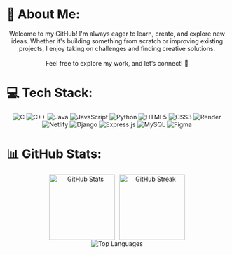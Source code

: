 # 💫 About Me:
<div align="center">
Welcome to my GitHub! I'm always eager to learn, create, and explore new ideas. Whether it's building something from scratch or improving existing projects, I enjoy taking on challenges and finding creative solutions.<br><br>Feel free to explore my work, and let’s connect! 🚀
</div>

# 💻 Tech Stack:
<div align="center">
<img src="https://img.shields.io/badge/c-%2300599C.svg?style=for-the-badge&logo=c&logoColor=white" alt="C"> 
<img src="https://img.shields.io/badge/c++-%2300599C.svg?style=for-the-badge&logo=c%2B%2B&logoColor=white" alt="C++"> 
<img src="https://img.shields.io/badge/java-%23ED8B00.svg?style=for-the-badge&logo=openjdk&logoColor=white" alt="Java"> 
<img src="https://img.shields.io/badge/javascript-%23323330.svg?style=for-the-badge&logo=javascript&logoColor=%23F7DF1E" alt="JavaScript"> 
<img src="https://img.shields.io/badge/python-3670A0?style=for-the-badge&logo=python&logoColor=ffdd54" alt="Python"> 
<img src="https://img.shields.io/badge/html5-%23E34F26.svg?style=for-the-badge&logo=html5&logoColor=white" alt="HTML5"> 
<img src="https://img.shields.io/badge/css3-%231572B6.svg?style=for-the-badge&logo=css3&logoColor=white" alt="CSS3"> 
<img src="https://img.shields.io/badge/Render-%46E3B7.svg?style=for-the-badge&logo=render&logoColor=white" alt="Render"> 
<img src="https://img.shields.io/badge/netlify-%23000000.svg?style=for-the-badge&logo=netlify&logoColor=#00C7B7" alt="Netlify"> 
<img src="https://img.shields.io/badge/django-%23092E20.svg?style=for-the-badge&logo=django&logoColor=white" alt="Django"> 
<img src="https://img.shields.io/badge/express.js-%23404d59.svg?style=for-the-badge&logo=express&logoColor=%2361DAFB" alt="Express.js"> 
<img src="https://img.shields.io/badge/mysql-4479A1.svg?style=for-the-badge&logo=mysql&logoColor=white" alt="MySQL"> 
<img src="https://img.shields.io/badge/figma-%23F24E1E.svg?style=for-the-badge&logo=figma&logoColor=white" alt="Figma">
</div>

# 📊 GitHub Stats:
<div align="center">
  <div style="display: flex; justify-content: center; align-items: center; gap: 10px;">
    <img src="https://github-readme-stats.vercel.app/api?username=SeaHuyty&show_icons=true&theme=default" alt="GitHub Stats" style="height: 150px; object-fit: contain;" />
    <img src="https://github-readme-streak-stats.herokuapp.com/?user=SeaHuyty&theme=default" alt="GitHub Streak" style="height: 150px; object-fit: contain;" />
  </div>
  <img src="https://github-readme-stats.vercel.app/api/top-langs/?username=SeaHuyty&layout=compact&theme=default" alt="Top Languages" />
</div>

<!-- Proudly created with GPRM ( https://gprm.itsvg.in ) -->
